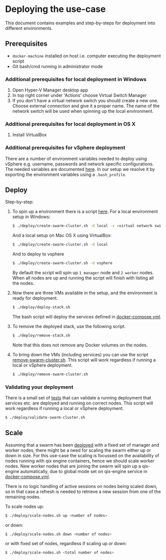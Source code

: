 # Deploying the use-case

This document contains examples and step-by-steps for deployment into different environments.

## Prerequisites

* `docker-machine` installed on host i.e. computer executing the deployment script
* Git bash/cmd running in administrator mode

### Additional prerequisites for local deployment in Windows

1. Open Hyper-V Manager desktop app
2. In top right corner under 'Actions' choose Virtual Switch Manager
3. If you don't have a virtual network switch you should create a new one. Choose external connection and give it a proper name. The name of the network switch will be used when spinning up the local environment.

### Additional prerequisites for local deployment in OS X

1. Install VirtualBox

### Additional prerequisites for vSphere deployment

There are a number of environment variables needed to deploy using vSphere e.g. username, passwords and network specific configurations. The needed variables are documented [here](https://docs.docker.com/machine/drivers/vsphere/). In our setup we resolve it by exporting the environment variables using a `.bash_profile`.

## Deploy

Step-by-step:

1. To spin up a environment there is a script [here](./create-swarm-cluster.sh). 
    For a local environment setup in Windows:
    ```bash
    $ ./deploy/create-swarm-cluster.sh -d local -v <virtual network switch name>
    ```
    And a local setup on Mac OS X using VirtualBox:
    ```bash
    $ ./deploy/create-swarm-cluster.sh -d local
    ```
    And to deploy to vsphere
    ```bash
    $ ./deploy/create-swarm-cluster.sh -d vsphere
    ```
    By default the script will spin up `1 manager` node and `2 worker` nodes. When all nodes are up and running the script will finish with listing all the nodes.

2. Now there are three VMs available in the setup, and the environment is ready for deployment. 
    ```bash
    $ ./deploy/deploy-stack.sh
    ```
    The bash script will deploy the services defined in [docker-compose.yml](../docker-compose-swarm.yml).

3. To remove the deployed stack, use the following script.
    ```bash
    $ ./deploy/remove-stack.sh
    ```
    Note that this does not remove any Docker volumes on the nodes.

4. To bring down the VMs (including services) you can use the script [remove-swarm-cluster.sh](./remove-swarm-cluster.sh). This script will work regardless if running a local or vSphere deployment.
    ```bash
    $ ./deploy/remove-swarm-cluster.sh
    ```

### Validating your deployment

There is a small set of [tests](./validate-swarm-cluster.sh) that can validate a running deployment that services etc. are deployed and running on correct nodes. This script will work regardless if running a local or vSphere deployment.

```bash
$ ./deploy/validate-swarm-cluster.sh
```

## Scale

Assuming that a swarm has been [deployed](#deploy) with a fixed set of manager and worker nodes, there might be a need for scaling the swarm either up or down in size. For this use-case the scaling is focussed on the availability of nodes running with qix engine containers, hence we should scale worker nodes. New worker nodes that are joining the swarm will spin up a qix-engine automatically, due to global mode set on qix-engine service in [docker-compose.yml](../docker-compose.yml).

There is no logic handling of active sessions on nodes being scaled down, so in that case a refresh is needed to retrieve a new session from one of the remaining nodes.

To scale nodes up:

```bash
$ ./deploy/scale-nodes.sh up <number of nodes>
```

or down:

```bash
$ ./deploy/scale-nodes.sh down <number of nodes>
```

or with fixed set of nodes, regardless if scaling up or down:

```bash
$ ./deploy/scale-nodes.sh <total number of nodes>
```
